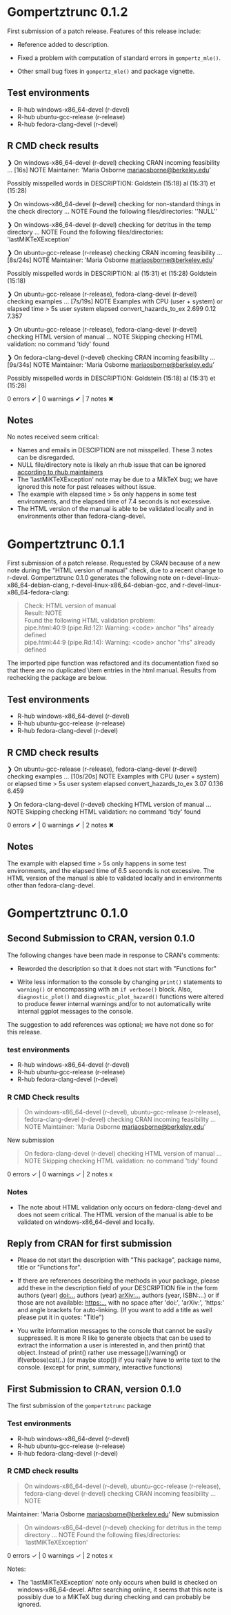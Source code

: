 # Gompertztrunc 0.1.2

First submission of a patch release. Features of this release include:

- Reference added to description.

- Fixed a problem with computation of standard errors in `gompertz_mle()`.  

- Other small bug fixes in `gompertz_mle()` and package vignette.

## Test environments
- R-hub windows-x86_64-devel (r-devel)
- R-hub ubuntu-gcc-release (r-release)
- R-hub fedora-clang-devel (r-devel)

## R CMD check results
❯ On windows-x86_64-devel (r-devel)
  checking CRAN incoming feasibility ... [16s] NOTE
  Maintainer: 'Maria Osborne <mariaosborne@berkeley.edu>'
  
  Possibly misspelled words in DESCRIPTION:
    Goldstein (15:18)
    al (15:31)
    et (15:28)

❯ On windows-x86_64-devel (r-devel)
  checking for non-standard things in the check directory ... NOTE
  Found the following files/directories:
    ''NULL''

❯ On windows-x86_64-devel (r-devel)
  checking for detritus in the temp directory ... NOTE
  Found the following files/directories:
    'lastMiKTeXException'

❯ On ubuntu-gcc-release (r-release)
  checking CRAN incoming feasibility ... [8s/24s] NOTE
  Maintainer: ‘Maria Osborne <mariaosborne@berkeley.edu>’
  
  Possibly misspelled words in DESCRIPTION:
    al (15:31)
    et (15:28)
    Goldstein (15:18)

❯ On ubuntu-gcc-release (r-release), fedora-clang-devel (r-devel)
  checking examples ... [7s/19s] NOTE
  Examples with CPU (user + system) or elapsed time > 5s
                         user system elapsed
  convert_hazards_to_ex 2.699   0.12   7.357

❯ On ubuntu-gcc-release (r-release), fedora-clang-devel (r-devel)
  checking HTML version of manual ... NOTE
  Skipping checking HTML validation: no command 'tidy' found

❯ On fedora-clang-devel (r-devel)
  checking CRAN incoming feasibility ... [9s/34s] NOTE
  Maintainer: ‘Maria Osborne <mariaosborne@berkeley.edu>’
  
  Possibly misspelled words in DESCRIPTION:
    Goldstein (15:18)
    al (15:31)
    et (15:28)

0 errors ✔ | 0 warnings ✔ | 7 notes ✖

## Notes
No notes received seem critical:
- Names and emails in DESCIPTION are not misspelled. These 3 notes can be disregarded.
- NULL file/directory note is likely an rhub issue that can be ignored [according to rhub maintainers](https://github.com/r-hub/rhub/issues/560)
- The 'lastMiKTeXException' note may be due to a MikTeX bug; we have ignored this note for past releases without issue.
- The example with elapsed time > 5s only happens in some test environments, and the elapsed time of 7.4 seconds is not excessive. 
- The HTML version of the manual is able to be validated locally and in environments other than fedora-clang-devel.



# Gompertztrunc 0.1.1

First submission of a patch release. Requested by CRAN because of a new note during the "HTML version of manual" check, due to a recent change to r-devel. Gompertztrunc 0.1.0 generates the following note on  r-devel-linux-x86_64-debian-clang, r-devel-linux-x86_64-debian-gcc, and r-devel-linux-x86_64-fedora-clang:

> Check: HTML version of manual  
> Result: NOTE  
> Found the following HTML validation problem:  
>   pipe.html:40:9 (pipe.Rd:12): Warning: \<code\> anchor "lhs" already defined  
>   pipe.html:44:9 (pipe.Rd:14): Warning: \<code\> anchor "rhs" already defined 

The imported pipe function was refactored and its documentation fixed so that there are no duplicated \item entries in the html manual. Results from rechecking the package are below.


## Test environments
- R-hub windows-x86_64-devel (r-devel)
- R-hub ubuntu-gcc-release (r-release)
- R-hub fedora-clang-devel (r-devel)

## R CMD check results
❯ On ubuntu-gcc-release (r-release), fedora-clang-devel (r-devel)
  checking examples ... [10s/20s] NOTE
  Examples with CPU (user + system) or elapsed time > 5s
                        user system elapsed
  convert_hazards_to_ex 3.07  0.136   6.459

❯ On fedora-clang-devel (r-devel)
  checking HTML version of manual ... NOTE
  Skipping checking HTML validation: no command 'tidy' found

0 errors ✔ | 0 warnings ✔ | 2 notes ✖

## Notes
The example with elapsed time > 5s only happens in some test environments, and the elapsed time of 6.5 seconds is not excessive. The HTML version of the manual is able to validated locally and in environments other than fedora-clang-devel.



# Gompertztrunc 0.1.0

## Second Submission to CRAN, version 0.1.0
The following changes have been made in response to CRAN's comments:

- Reworded the description so that it does not start with "Functions for"

- Write less information to the console by changing `print()` statements to `warning()`
or encompassing with an `if verbose()` block. Also, `diagnostic_plot()` and `diagnostic_plot_hazard()` 
functions were altered to produce fewer internal warnings and/or to not automatically
write internal ggplot messages to the console.

The suggestion to add references was optional; we have not done so for this release.

### test environments
- R-hub windows-x86_64-devel (r-devel)
- R-hub ubuntu-gcc-release (r-release)
- R-hub fedora-clang-devel (r-devel)

### R CMD Check results
> On windows-x86_64-devel (r-devel), ubuntu-gcc-release (r-release), fedora-clang-devel (r-devel)
  checking CRAN incoming feasibility ... NOTE
  Maintainer: 'Maria Osborne <mariaosborne@berkeley.edu>'
  
  New submission

> On fedora-clang-devel (r-devel)
  checking HTML version of manual ... NOTE
  Skipping checking HTML validation: no command 'tidy' found

0 errors ✓ | 0 warnings ✓ | 2 notes x

### Notes
* The note about HTML validation only occurs on fedora-clang-devel and does not seem critical. The HTML version of the manual is able to be validated on windows-x86_64-devel and locally.



## Reply from CRAN for first submission
- Please do not start the description with "This package", package name, title or
"Functions for".

- If there are references describing the methods in your package, please 
add these in the description field of your DESCRIPTION file in the form
authors (year) <doi:...>
authors (year) <arXiv:...>
authors (year, ISBN:...)
or if those are not available: <https:...>
with no space after 'doi:', 'arXiv:', 'https:' and angle brackets for 
auto-linking.
(If you want to add a title as well please put it in quotes: "Title")

- You write information messages to the console that cannot be easily 
suppressed. It is more R like to generate objects that can be used to 
extract the information a user is interested in, and then print() that 
object.
Instead of print() rather use message()/warning()  or if(verbose)cat(..) 
(or maybe stop()) if you really have to write text to the console.
(except for print, summary, interactive functions)


## First Submission to CRAN, version 0.1.0

The first submission of the `gompertztrunc` package

### Test environments
- R-hub windows-x86_64-devel (r-devel)
- R-hub ubuntu-gcc-release (r-release)
- R-hub fedora-clang-devel (r-devel)

### R CMD check results
> On windows-x86_64-devel (r-devel), ubuntu-gcc-release (r-release), fedora-clang-devel (r-devel)
  checking CRAN incoming feasibility ... NOTE
  
  Maintainer: 'Maria Osborne <mariaosborne@berkeley.edu>'
  New submission

> On windows-x86_64-devel (r-devel)
  checking for detritus in the temp directory ... NOTE
  Found the following files/directories:
    'lastMiKTeXException'

0 errors ✓ | 0 warnings ✓ | 2 notes x

Notes:
* The 'lastMiKTeXException' note only occurs when build is checked on windows-x86_64-devel. After searching online, it seems that this note is possibly due to a MiKTeX bug during checking and can probably be ignored.


